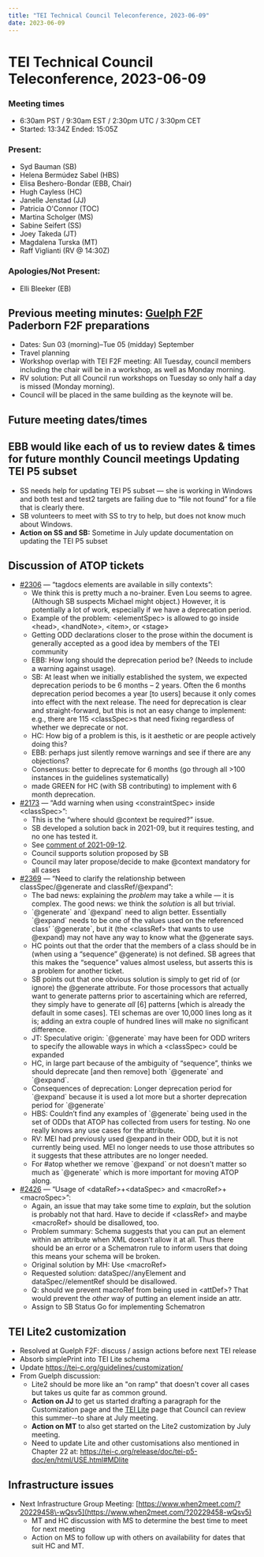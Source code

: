 ```yaml
---
title: "TEI Technical Council Teleconference, 2023-06-09"
date: 2023-06-09
---
```

# TEI Technical Council Teleconference, 2023-06-09
### Meeting times


* 6:30am PST / 9:30am EST / 2:30pm UTC / 3:30pm CET
* Started: 13:34Z Ended: 15:05Z


### Present:


* Syd Bauman (SB)
* Helena Bermúdez Sabel (HBS)
* Elisa Beshero\-Bondar (EBB, Chair)
* Hugh Cayless (HC)
* Janelle Jenstad (JJ)
* Patricia O'Connor (TOC)
* Martina Scholger (MS)
* Sabine Seifert (SS)
* Joey Takeda (JT)
* Magdalena Turska (MT)
* Raff Viglianti (RV @ 14:30Z)


### Apologies/Not Present:


* Elli Bleeker (EB)


Previous meeting minutes: [Guelph F2F](https://tei-c.org/activities/council/meetings/tei-technical-council-f2f-meeting-in-guelph-7-9-may-2023/)
Paderborn F2F preparations
--------------------------


* Dates: Sun 03 (morning)–Tue 05 (midday) September
* Travel planning
* Workshop overlap with TEI F2F meeting: All Tuesday, council members including the chair will be in a workshop, as well as Monday morning.
* RV solution: Put all Council run workshops on Tuesday so only half a day is missed (Monday morning).
* Council will be placed in the same building as the keynote will be.


Future meeting dates/times
--------------------------


EBB would like each of us to review dates \& times for future monthly Council meetings
Updating TEI P5 subset
----------------------


* SS needs help for updating TEI P5 subset — she is working in Windows and both test and test2 targets are failing due to “file not found” for a file that is clearly there.
* SB volunteers to meet with SS to try to help, but does not know much about Windows.
* **Action on SS and SB:** Sometime in July update documentation on updating the TEI P5 subset


Discussion of ATOP tickets
--------------------------


* [\#2306](https://github.com/TEIC/TEI/issues/2306) — “tagdocs elements are available in silly contexts”:
	+ We think this is pretty much a no\-brainer. Even Lou seems to agree. (Although SB suspects Michael might object.) However, it is potentially a lot of work, especially if we have a deprecation period.
	+ Example of the problem: \<elementSpec\> is allowed to go inside \<head\>, \<handNote\>, \<item\>, or \<stage\>
	+ Getting ODD declarations closer to the prose within the document is generally accepted as a good idea by members of the TEI community
	+ EBB: How long should the deprecation period be? (Needs to include a warning against usage).
	+ SB: At least when we initially established the system, we expected deprecation periods to be 6 months – 2 years. Often the 6 months deprecation period becomes a year \[to users] because it only comes into effect with the next release. The need for deprecation is clear and straight\-forward, but this is not an easy change to implement: e.g., there are 115 \<classSpec\>s that need fixing regardless of whether we deprecate or not.
	+ HC: How big of a problem is this, is it aesthetic or are people actively doing this?
	+ EBB: perhaps just silently remove warnings and see if there are any objections?
	+ Consensus: better to deprecate for 6 months (go through all \>100 instances in the guidelines systematically)
	+ made GREEN for HC (with SB contributing) to implement with 6 month deprecation.
* [\#2173](https://github.com/TEIC/TEI/issues/2173) — “Add warning when using \<constraintSpec\> inside \<classSpec\>”:
	+ This is the “where should @context be required?” issue.
	+ SB developed a solution back in 2021\-09, but it requires testing, and no one has tested it.
	+ See [comment of 2021\-09\-12](https://github.com/TEIC/TEI/issues/2173#issuecomment-917810897).
	+ Council supports solution proposed by SB
	+ Council may later propose/decide to make @context mandatory for all cases
* [\#2369](https://github.com/TEIC/TEI/issues/2369) — “Need to clarify the relationship between classSpec/@generate and classRef/@expand”:
	+ The bad news: explaining the *problem* may take a while — it is complex. The good news: we think the *solution* is all but trivial.
	+ \`@generate\` and \`@expand\` need to align better. Essentially \`@expand\` needs to be one of the values used on the referenced class’ \`@generate\`, but it (the \<classRef\> that wants to use @expand) may not have any way to know what the @generate says.
	+ HC points out that the order that the members of a class should be in (when using a “sequence” @generate) is not defined. SB agrees that this makes the “sequence” values almost useless, but asserts this is a problem for another ticket.
	+ SB points out that one obvious solution is simply to get rid of (or ignore) the @generate attribute. For those processors that actually want to generate patterns prior to ascertaining which are referred, they simply have to generate *all* \[6] patterns \[which is already the default in some cases]. TEI schemas are over 10,000 lines long as it is; adding an extra couple of hundred lines will make no significant difference.
	+ JT: Speculative origin: \`@generate\` may have been for ODD writers to specify the allowable ways in which a \<classSpec\> could be expanded
	+ HC, in large part because of the ambiguity of “sequence”, thinks we should deprecate \[and then remove] both \`@generate\` and \`@expand\`.
	+ Consequences of deprecation: Longer deprecation period for \`@expand\` because it is used a lot more but a shorter deprecation period for \`@generate\`
	+ HBS: Couldn’t find any examples of \`@generate\` being used in the set of ODDs that ATOP has collected from users for testing. No one really knows any use cases for the attribute.
	+ RV: MEI had previously used @expand in their ODD, but it is not currently being used. MEI no longer needs to use those attributes so it suggests that these attributes are no longer needed.
	+ For \#atop whether we remove \`@expand\` or not doesn't matter so much as \`@generate\` which is more important for moving ATOP along.
* [\#2426](https://github.com/TEIC/TEI/issues/2426) — “Usage of \<dataRef\>\+\<dataSpec\> and \<macroRef\>\+\<macroSpec\>”:
	+ Again, an issue that may take some time to *explain*, but the solution is probably not that hard. Have to decide if \<classRef\> and maybe \<macroRef\> should be disallowed, too.
	+ Problem summary: Schema suggests that you can put an element within an attribute when XML doesn’t allow it at all. Thus there should be an error or a Schematron rule to inform users that doing this means your schema will be broken.
	+ Original solution by MH: Use \<macroRef\>
	+ Requested solution: dataSpec//anyElement and dataSpec//elementRef should be disallowed.
	+ Q: should we prevent macroRef from being used in \<attDef\>? That would prevent the *other* way of putting an element inside an attr.
	+ Assign to SB Status Go for implementing Schematron


TEI Lite2 customization
-----------------------


* Resolved at Guelph F2F: discuss / assign actions before next TEI release
* Absorb simplePrint into TEI Lite schema
* Update [https://tei\-c.org/guidelines/customization/](https://tei-c.org/guidelines/customization/)
* From Guelph discussion:
	+ Lite2 should be more like an "on ramp" that doesn't cover all cases but takes us quite far as common ground.
	+ **Action on JJ** to get us started drafting a paragraph for the Customization page and the [TEI Lite](https://tei-c.org/guidelines/customization/Lite/) page that Council can review this summer\-\-to share at July meeting.
	+ **Action on MT** to also get started on the Lite2 customization by July meeting.
	+ Need to update Lite and other customisations also mentioned in Chapter 22 at: [https://tei\-c.org/release/doc/tei\-p5\-doc/en/html/USE.html\#MDlite](https://tei-c.org/release/doc/tei-p5-doc/en/html/USE.html#MDlite)


Infrastructure issues
---------------------


* Next Infrastructure Group Meeting: [https://www.when2meet.com/?20229458\-wQsv5](https://www.when2meet.com/?20229458-wQsv5)
	+ MT and HC discussion with MS to determine the best time to meet for next meeting
	+ Action on MS to follow up with others on availability for dates that suit HC and MT.

